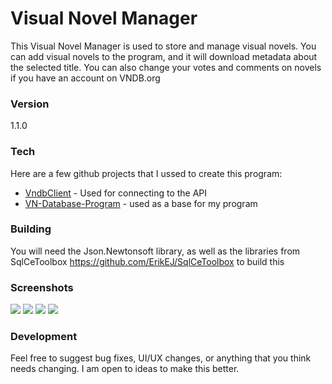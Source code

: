 # Visual Novel Manager

This Visual Novel Manager is used to store and manage visual novels. You can add visual novels to the program, and it will download metadata about the selected title. You can also change your votes and comments on novels if you have an account on VNDB.org

### Version
1.1.0

### Tech
Here are a few github projects that I ussed to create this program:
* [VndbClient] - Used for connecting to the API
* [VN-Database-Program] - used as a base for my program


### Building
You will need the Json.Newtonsoft library, as well as the libraries from SqlCeToolbox <https://github.com/ErikEJ/SqlCeToolbox> to build this


### Screenshots
<img src=https://i.imgur.com/bGGB07A.png>

<img src=https://i.imgur.com/Kd7HGj6.png>

<img src=https://i.imgur.com/hkNAa1m.png>

<img src=https://i.imgur.com/NYLOQyi.png>

### Development

Feel free to suggest bug fixes, UI/UX changes, or anything that you think needs changing. 
I am open to ideas to make this better.



[//]: # (These are reference links used in the body of this note and get stripped out when the markdown processor does its job. There is no need to format nicely because it shouldn't be seen. Thanks SO - http://stackoverflow.com/questions/4823468/store-comments-in-markdown-syntax)


   [VndbClient]: <https://github.com/FredTheBarber/VndbClient>
   [VN-Database-Program]: <https://github.com/Onkelsam/VN-Database-Program>
